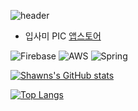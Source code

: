 
![header](https://capsule-render.vercel.app/api?type=rect&color=auto&height=300&section=header&text=Shawn's%20Lab&fontSize=90)

- 입사미 PIC [앱스토어](https://apps.apple.com/kr/app/%EC%9E%85%EC%82%AC%EB%AF%B8/id1571087217)


![Firebase](https://img.shields.io/badge/Firebase-red?logo=Firebase) ![AWS](https://img.shields.io/badge/Amazon%20Aws-red?logo=Amazon%20AWS)  ![Spring](https://img.shields.io/badge/Spring%20Boot-white?logo=Spring%20Boot)


[![Shawns's GitHub stats](https://github-readme-stats.vercel.app/api?username=ShawnyLab)](https://github.com/ShawnyLab/github-readme-stats)

[![Top Langs](https://github-readme-stats.vercel.app/api/top-langs/?username=ShawnyLab)](https://github.com/ShawnyLab/github-readme-stats)
